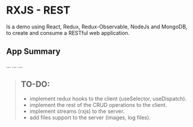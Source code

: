 
# RXJS - REST

Is a demo using React, Redux, Redux-Observable, NodeJs and MongoDB, to create and consume a RESTful web application.

## App Summary
...
...
...

>TO-DO:
>-
> - implement redux hooks to the client (useSelector, useDispatch).
> - implement the rest of the CRUD operations to the client.
> - implement streams (rxjs) to the server.
> - add files support to the server (images, log files).